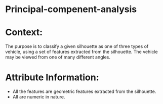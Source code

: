 # Principal-compenent-analysis

# Context: 
The purpose is to classify a given silhouette as one of three types of vehicle, using a set of features extracted from the silhouette. The vehicle may be viewed from one of many different angles. 

# Attribute Information: 
- All the features are geometric features extracted from the silhouette.  
- All are numeric in nature. 
